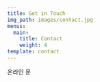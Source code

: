 ```yaml
---
title: Get in Touch
img_path: images/contact.jpg
menus:
  main:
    title: Contact
    weight: 4
template: contact
---
```

온라인 문

